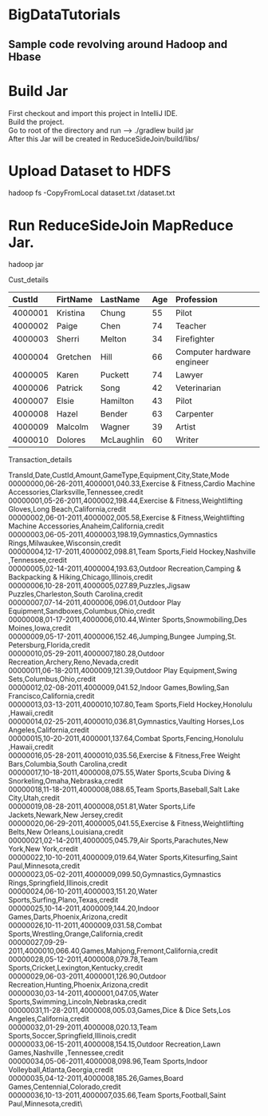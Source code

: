 # BigDataTutorials
## Sample code revolving around Hadoop and Hbase 


# Build Jar
First checkout and import this project in IntelliJ IDE.\
Build the project.\
Go to root of the directory and run --> ./gradlew build jar\
After this Jar will be created in ReduceSideJoin/build/libs/


# Upload Dataset to HDFS
hadoop fs -CopyFromLocal dataset.txt /dataset.txt

# Run ReduceSideJoin MapReduce Jar.
hadoop jar <jarName> <inputDatasetPathAndFile> <outputDirectory>
  
  

Cust_details

| CustId | FirtName | LastName | Age | Profession |
|:-------| :--------| :--------| :---| :----------|
|4000001|Kristina|Chung|55|Pilot|
|4000002|Paige|Chen|74|Teacher|
|4000003|Sherri|Melton|34|Firefighter|
|4000004|Gretchen|Hill|66|Computer hardware engineer|
|4000005|Karen|Puckett|74|Lawyer|
|4000006|Patrick|Song|42|Veterinarian|
|4000007|Elsie|Hamilton|43|Pilot|
|4000008|Hazel|Bender|63|Carpenter|
|4000009|Malcolm|Wagner|39|Artist|
|4000010|Dolores|McLaughlin|60|Writer|

Transaction_details

TransId,Date,CustId,Amount,GameType,Equipment,City,State,Mode
00000000,06-26-2011,4000001,040.33,Exercise & Fitness,Cardio Machine Accessories,Clarksville,Tennessee,credit \
00000001,05-26-2011,4000002,198.44,Exercise & Fitness,Weightlifting Gloves,Long Beach,California,credit \
00000002,06-01-2011,4000002,005.58,Exercise & Fitness,Weightlifting Machine Accessories,Anaheim,California,credit \
00000003,06-05-2011,4000003,198.19,Gymnastics,Gymnastics Rings,Milwaukee,Wisconsin,credit\
00000004,12-17-2011,4000002,098.81,Team Sports,Field Hockey,Nashville  ,Tennessee,credit \
00000005,02-14-2011,4000004,193.63,Outdoor Recreation,Camping & Backpacking & Hiking,Chicago,Illinois,credit \
00000006,10-28-2011,4000005,027.89,Puzzles,Jigsaw Puzzles,Charleston,South Carolina,credit \
00000007,07-14-2011,4000006,096.01,Outdoor Play Equipment,Sandboxes,Columbus,Ohio,credit \
00000008,01-17-2011,4000006,010.44,Winter Sports,Snowmobiling,Des Moines,Iowa,credit \
00000009,05-17-2011,4000006,152.46,Jumping,Bungee Jumping,St. Petersburg,Florida,credit \
00000010,05-29-2011,4000007,180.28,Outdoor Recreation,Archery,Reno,Nevada,credit \
00000011,06-18-2011,4000009,121.39,Outdoor Play Equipment,Swing Sets,Columbus,Ohio,credit \
00000012,02-08-2011,4000009,041.52,Indoor Games,Bowling,San Francisco,California,credit\
00000013,03-13-2011,4000010,107.80,Team Sports,Field Hockey,Honolulu  ,Hawaii,credit\
00000014,02-25-2011,4000010,036.81,Gymnastics,Vaulting Horses,Los Angeles,California,credit\
00000015,10-20-2011,4000001,137.64,Combat Sports,Fencing,Honolulu  ,Hawaii,credit\
00000016,05-28-2011,4000010,035.56,Exercise & Fitness,Free Weight Bars,Columbia,South Carolina,credit\
00000017,10-18-2011,4000008,075.55,Water Sports,Scuba Diving & Snorkeling,Omaha,Nebraska,credit\
00000018,11-18-2011,4000008,088.65,Team Sports,Baseball,Salt Lake City,Utah,credit\
00000019,08-28-2011,4000008,051.81,Water Sports,Life Jackets,Newark,New Jersey,credit\
00000020,06-29-2011,4000005,041.55,Exercise & Fitness,Weightlifting Belts,New Orleans,Louisiana,credit\
00000021,02-14-2011,4000005,045.79,Air Sports,Parachutes,New York,New York,credit\
00000022,10-10-2011,4000009,019.64,Water Sports,Kitesurfing,Saint Paul,Minnesota,credit\
00000023,05-02-2011,4000009,099.50,Gymnastics,Gymnastics Rings,Springfield,Illinois,credit\
00000024,06-10-2011,4000003,151.20,Water Sports,Surfing,Plano,Texas,credit\
00000025,10-14-2011,4000009,144.20,Indoor Games,Darts,Phoenix,Arizona,credit\
00000026,10-11-2011,4000009,031.58,Combat Sports,Wrestling,Orange,California,credit\
00000027,09-29-2011,4000010,066.40,Games,Mahjong,Fremont,California,credit\
00000028,05-12-2011,4000008,079.78,Team Sports,Cricket,Lexington,Kentucky,credit\
00000029,06-03-2011,4000001,126.90,Outdoor Recreation,Hunting,Phoenix,Arizona,credit\
00000030,03-14-2011,4000001,047.05,Water Sports,Swimming,Lincoln,Nebraska,credit\
00000031,11-28-2011,4000008,005.03,Games,Dice & Dice Sets,Los Angeles,California,credit\
00000032,01-29-2011,4000008,020.13,Team Sports,Soccer,Springfield,Illinois,credit\
00000033,06-15-2011,4000008,154.15,Outdoor Recreation,Lawn Games,Nashville  ,Tennessee,credit\
00000034,05-06-2011,4000008,098.96,Team Sports,Indoor Volleyball,Atlanta,Georgia,credit\
00000035,04-12-2011,4000008,185.26,Games,Board Games,Centennial,Colorado,credit\
00000036,10-13-2011,4000007,035.66,Team Sports,Football,Saint Paul,Minnesota,credit\

